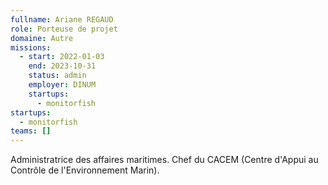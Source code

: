 ```yaml
---
fullname: Ariane REGAUD
role: Porteuse de projet
domaine: Autre
missions:
  - start: 2022-01-03
    end: 2023-10-31
    status: admin
    employer: DINUM
    startups:
      - monitorfish
startups:
  - monitorfish
teams: []
---
```

Administratrice des affaires maritimes. Chef du CACEM (Centre d'Appui au Contrôle de l'Environnement Marin).